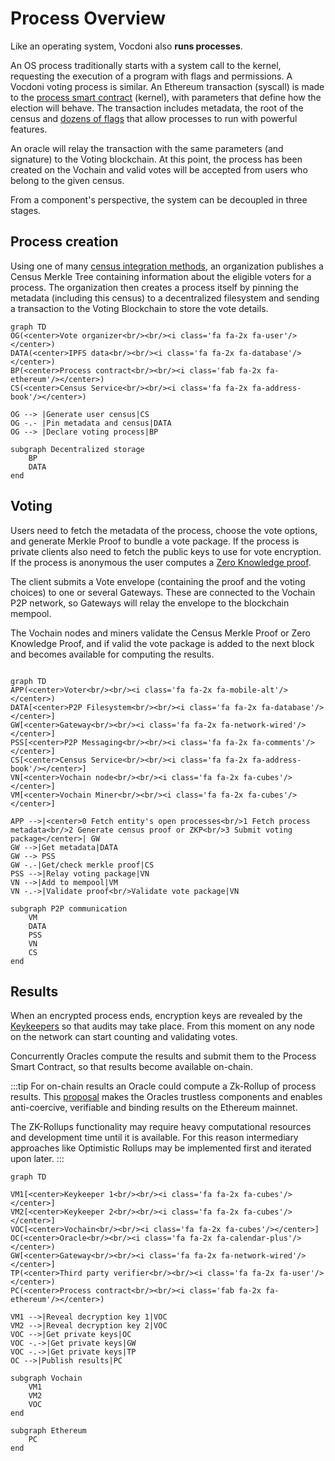 # Process Overview

Like an operating system, Vocdoni also **runs processes**. 

An OS process traditionally starts with a system call to the kernel, requesting the execution of a program with flags and permissions.  A Vocdoni voting process is similar. An Ethereum transaction (syscall) is made to the [process smart contract](https://github.com/vocdoni/dvote-solidity#process) (kernel), with parameters that define how the election will behave. The transaction includes metadata, the root of the census and [dozens of flags](https://github.com/vocdoni/dvote-solidity#types-and-values) that allow processes to run with powerful features.

An oracle will relay the transaction with the same parameters (and signature) to the Voting blockchain. At this point, the process has been created on the Vochain and valid votes will be accepted from users who belong to the given census.

From a component's perspective, the system can be decoupled in three stages.

## Process creation

Using one of many [census integration methods](census-overview.md), an organization publishes a Census Merkle Tree containing information about the eligible voters for a process. The organization then creates a process itself by pinning the metadata (including this census) to a decentralized filesystem and sending a transaction to the Voting Blockchain to store the vote details.

<head>
<link rel="stylesheet" href="https://cdnjs.cloudflare.com/ajax/libs/font-awesome/5.13.0/css/all.css">
</head>

```mermaid
graph TD
OG(<center>Vote organizer<br/><br/><i class='fa fa-2x fa-user'/></center>)
DATA(<center>IPFS data<br/><br/><i class='fa fa-2x fa-database'/></center>)
BP(<center>Process contract<br/><br/><i class='fab fa-2x fa-ethereum'/></center>)
CS(<center>Census Service<br/><br/><i class='fa fa-2x fa-address-book'/></center>)

OG --> |Generate user census|CS
OG -.- |Pin metadata and census|DATA
OG --> |Declare voting process|BP

subgraph Decentralized storage
	BP
	DATA
end
```

## Voting

Users need to fetch the metadata of the process, choose the vote options, and generate Merkle Proof to bundle a vote package. If the process is private clients also need to fetch the public keys to use for vote encryption. If the process is anonymous the user computes a [Zero Knowledge proof](protocol/anonymous-voting/anonymous-voting.md). 

The client submits a Vote envelope (containing the proof and the voting choices) to one or several Gateways. These are connected to the Vochain P2P network, so Gateways will relay the envelope to the blockchain mempool.

The Vochain nodes and miners validate the Census Merkle Proof or Zero Knowledge Proof, and if valid the vote package is added to the next block and becomes available for computing the results.

```mermaid

graph TD
APP(<center>Voter<br/><br/><i class='fa fa-2x fa-mobile-alt'/></center>)
DATA[<center>P2P Filesystem<br/><br/><i class='fa fa-2x fa-database'/></center>]
GW[<center>Gateway<br/><br/><i class='fa fa-2x fa-network-wired'/></center>]
PSS[<center>P2P Messaging<br/><br/><i class='fa fa-2x fa-comments'/></center>]
CS[<center>Census Service<br/><br/><i class='fa fa-2x fa-address-book'/></center>]
VN[<center>Vochain node<br/><br/><i class='fa fa-2x fa-cubes'/></center>]
VM[<center>Vochain Miner<br/><br/><i class='fa fa-2x fa-cubes'/></center>]

APP -->|<center>0 Fetch entity's open processes<br/>1 Fetch process metadata<br/>2 Generate census proof or ZKP<br/>3 Submit voting package</center>| GW
GW -->|Get metadata|DATA
GW --> PSS
GW -.-|Get/check merkle proof|CS
PSS -->|Relay voting package|VN
VN -->|Add to mempool|VM
VN -.->|Validate proof<br/>Validate vote package|VN

subgraph P2P communication
	VM
	DATA
	PSS
	VN
	CS
end

```

## Results

When an encrypted process ends, encryption keys are revealed by the [Keykeepers](/architecture/services/vochain.html#special-actors) so that audits may take place. From this moment on any node on the network can start counting and validating votes.

Concurrently Oracles compute the results and submit them to the Process Smart Contract, so that results become available on-chain. 

:::tip
For on-chain results an Oracle could compute a Zk-Rollup of process results. This [proposal](/architecture/protocol/rollup.html#zk-rollups-proposal) makes the Oracles trustless components and enables anti-coercive, verifiable and binding results on the Ethereum mainnet. 

The ZK-Rollups functionality may require heavy computational resources and development time until it is available. For this reason intermediary approaches like Optimistic Rollups may be implemented first and iterated upon later.
:::

```mermaid
graph TD

VM1[<center>Keykeeper 1<br/><br/><i class='fa fa-2x fa-cubes'/></center>]
VM2[<center>Keykeeper 2<br/><br/><i class='fa fa-2x fa-cubes'/></center>]
VOC[<center>Vochain<br/><br/><i class='fa fa-2x fa-cubes'/></center>]
OC(<center>Oracle<br/><br/><i class='fa fa-2x fa-calendar-plus'/></center>)
GW[<center>Gateway<br/><br/><i class='fa fa-2x fa-network-wired'/></center>]
TP(<center>Third party verifier<br/><br/><i class='fa fa-2x fa-user'/></center>)
PC(<center>Process contract<br/><br/><i class='fab fa-2x fa-ethereum'/></center>)

VM1 -->|Reveal decryption key 1|VOC
VM2 -->|Reveal decryption key 2|VOC
VOC -->|Get private keys|OC
VOC -.->|Get private keys|GW
VOC -.->|Get private keys|TP
OC -->|Publish results|PC

subgraph Vochain
	VM1
	VM2
	VOC
end

subgraph Ethereum
	PC
end

```
